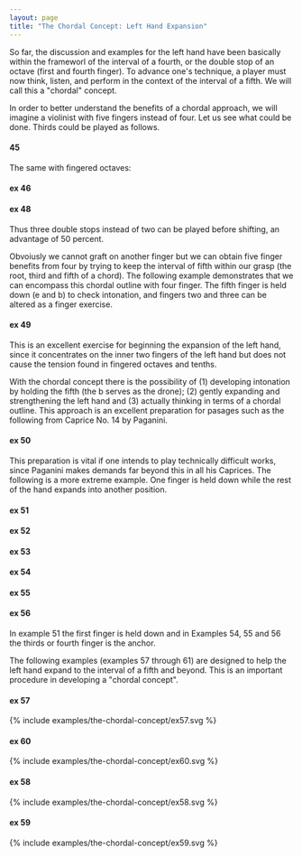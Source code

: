 ```yaml
---
layout: page
title: "The Chordal Concept: Left Hand Expansion"
---
```


So far, the discussion and examples for the left hand have been basically within the frameworl of the interval of a fourth, or the double stop of an octave (first and fourth finger). To advance one's technique, a player must now think, listen, and perform in the context of the interval of a fifth. We will call this a "chordal" concept. 

In order to better understand the benefits of a chordal approach, we will imagine a violinist with five fingers instead of four. Let us see what could be done. Thirds could be played as follows. 

#### 45

The same with fingered octaves:

#### ex 46

#### ex 48

Thus three double stops instead of two can be played before shifting, an advantage of 50 percent. 

Obvoiusly we cannot graft on another finger but we can obtain five finger benefits from four by trying to keep the interval of fifth within our grasp (the root, third and fifth of a chord). The following example demonstrates that we can encompass this chordal outline with four finger. The fifth finger is held down (e and b) to check intonation, and fingers two and three can be altered as a finger exercise. 

#### ex 49

This is an excellent exercise for beginning the expansion of the left hand, since it concentrates on the inner two fingers of the left hand but does not cause the tension found in fingered octaves and tenths. 

With the chordal concept there is the possibility of (1) developing intonation by holding the fifth (the b serves as the drone); (2) gently expanding and strengthening the left hand and (3) actually thinking in terms of a chordal outline. This approach is an excellent preparation for pasages such as the following from Caprice No. 14 by Paganini. 

#### ex 50

This preparation is vital if one intends to play technically difficult works, since Paganini makes demands far beyond this in all his Caprices. The following is a more extreme example. One finger is held down while the rest of the hand expands into another position. 

#### ex 51

#### ex 52

#### ex 53

#### ex 54

#### ex 55

#### ex 56

In example 51 the first finger is held down and in Examples 54, 55 and 56 the thirds or fourth finger is the anchor. 

The following examples (examples 57 through 61) are designed to help the left hand expand to the interval of a fifth and beyond. This is an important procedure in developing a "chordal concept". 

#### ex 57

{% include examples/the-chordal-concept/ex57.svg %}

#### ex 60

{% include examples/the-chordal-concept/ex60.svg %}

#### ex 58

{% include examples/the-chordal-concept/ex58.svg %}

#### ex 59

{% include examples/the-chordal-concept/ex59.svg %}










